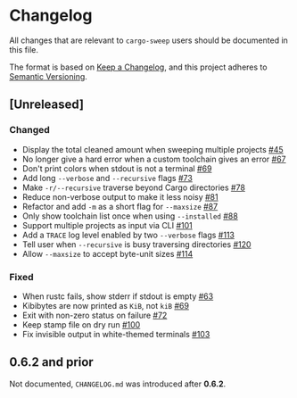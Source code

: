 # Changelog

All changes that are relevant to `cargo-sweep` users should be documented in this file.

The format is based on [Keep a Changelog](https://keepachangelog.com/en/1.0.0/),
and this project adheres to [Semantic Versioning](https://semver.org/spec/v2.0.0.html).

## [Unreleased]

### Changed

- Display the total cleaned amount when sweeping multiple projects [#45](https://github.com/holmgr/cargo-sweep/pull/45)
- No longer give a hard error when a custom toolchain gives an error [#67](https://github.com/holmgr/cargo-sweep/pull/67)
- Don't print colors when stdout is not a terminal [#69](https://github.com/holmgr/cargo-sweep/pull/69)
- Add long `--verbose` and `--recursive` flags [#73](https://github.com/holmgr/cargo-sweep/pull/73)
- Make `-r/--recursive` traverse beyond Cargo directories [#78](https://github.com/holmgr/cargo-sweep/pull/78)
- Reduce non-verbose output to make it less noisy [#81](https://github.com/holmgr/cargo-sweep/pull/81)
- Refactor and add `-m` as a short flag for `--maxsize` [#87](https://github.com/holmgr/cargo-sweep/pull/87)
- Only show toolchain list once when using `--installed` [#88](https://github.com/holmgr/cargo-sweep/pull/88)
- Support multiple projects as input via CLI [#101](https://github.com/holmgr/cargo-sweep/pull/101)
- Add a `TRACE` log level enabled by two `--verbose` flags [#113](https://github.com/holmgr/cargo-sweep/pull/113)
- Tell user when `--recursive` is busy traversing directories [#120](https://github.com/holmgr/cargo-sweep/pull/120)
- Allow `--maxsize` to accept byte-unit sizes [#114](https://github.com/holmgr/cargo-sweep/pull/114)

### Fixed

- When rustc fails, show stderr if stdout is empty [#63](https://github.com/holmgr/cargo-sweep/pull/63)
- Kibibytes are now printed as `KiB`, not `kiB` [#69](https://github.com/holmgr/cargo-sweep/pull/69)
- Exit with non-zero status on failure [#72](https://github.com/holmgr/cargo-sweep/pull/72)
- Keep stamp file on dry run [#100](https://github.com/holmgr/cargo-sweep/pull/100)
- Fix invisible output in white-themed terminals [#103](https://github.com/holmgr/cargo-sweep/pull/103)

## **0.6.2** and prior

Not documented, `CHANGELOG.md` was introduced after **0.6.2**.
